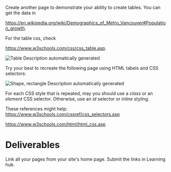 Create another page to demonstrate your ability to create tables. You
can get the data in

<https://en.wikipedia.org/wiki/Demographics_of_Metro_Vancouver#Population_growth>.

For the table css, check

<https://www.w3schools.com/css/css_table.asp>.

![Table Description automatically
generated](./media/image1.png)

Try your best to recreate the following page using HTML tabels and CSS
selectors:

![Shape, rectangle Description automatically
generated](./media/image2.png)

For each CSS style that is repeated, may you should use a *class* or an
*element* CSS selector. Otherwise, use an *id* selector or *inline*
styling.

These references might help:\
<https://www.w3schools.com/cssref/css_selectors.asp>

<https://www.w3schools.com/html/html_css.asp>

Deliverables 
=============

Link all your pages from your site's home page. Submit the links in
Learning hub.
